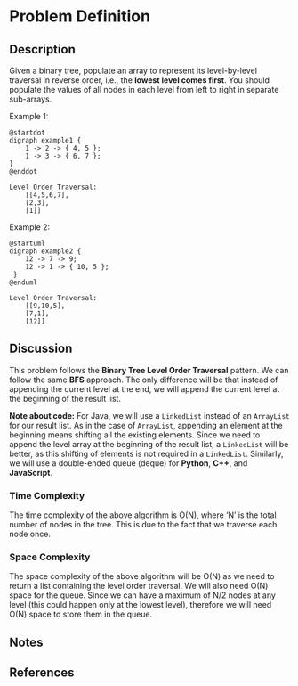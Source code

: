 # Problem Definition

## Description

Given a binary tree, populate an array to represent its level-by-level traversal in reverse order, i.e., the **lowest level comes first**. You should populate the values of all nodes in each level from left to right in separate sub-arrays.

Example 1:

```plantuml
@startdot
digraph example1 {
    1 -> 2 -> { 4, 5 };
    1 -> 3 -> { 6, 7 };
}
@enddot
```

```plaintext
Level Order Traversal:  
    [[4,5,6,7],
    [2,3],
    [1]]  
```

Example 2:

```plantuml
@startuml
digraph example2 {
    12 -> 7 -> 9;
    12 -> 1 -> { 10, 5 };
 }
@enduml
```

```plaintext
Level Order Traversal:  
    [[9,10,5],
    [7,1],
    [12]]
```

## Discussion

This problem follows the **Binary Tree Level Order Traversal** pattern. We can follow the same **BFS** approach. The only difference will be that instead of appending the current level at the end, we will append the current level at the beginning of the result list.

**Note about code:** For Java, we will use a `LinkedList` instead of an `ArrayList` for our result list. As in the case of `ArrayList`, appending an element at the beginning means shifting all the existing elements. Since we need to append the level array at the beginning of the result list, a `LinkedList` will be better, as this shifting of elements is not required in a `LinkedList`. Similarly, we will use a double-ended queue (deque) for **Python**, **C++**, and **JavaScript**.

### Time Complexity

The time complexity of the above algorithm is O(N), where ‘N’ is the total number of nodes in the tree. This is due to the fact that we traverse each node once.

### Space Complexity

The space complexity of the above algorithm will be O(N) as we need to return a list containing the level order traversal. We will also need O(N) space for the queue. Since we can have a maximum of N/2 nodes at any level (this could happen only at the lowest level), therefore we will need O(N) space to store them in the queue.

## Notes

## References

